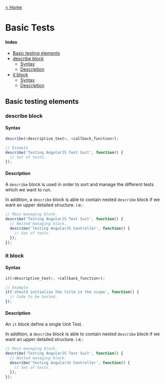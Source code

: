 [< Home](../README.md)

# Basic Tests

#### Index

* [Basic testing elements](#bte)
* [describe block](#bte-describe)
  * [Syntax](#bte-describe-syntax)
  * [Description](#bte-describe-description)
* [it block](#bte-it)
  * [Syntax](#bte-it-syntax)
  * [Description](#bte-it-description)

<a name="bte"></a>
## Basic testing elements

<a name="bte-describe"></a>
### describe block

<a name="bte-describe-syntax"></a>
#### Syntax
```js
describe(<descriptive_text>, <callback_function>);

// Example
describe('Testing AngularJS Test Suit', function() {
  // Set of tests.
});
```

<a name="bte-describe-description"></a>
#### Description
A `describe` block is used in order to sort and manage the different tests which we want
to run.

In addition, a `describe` block is able to contain nested `describe` block if we want
an upper detailed structure. i.e.:
```js
// Main managing block.
describe('Testing AngularJS Test Suit', function() {
  // Nested managing block.
  describe('Testing AngularJS Controller', function() {
    // Set of tests.
  });
});
```

<a name="bte-it"></a>
### it block
<a name="bte-it-syntax"></a>
#### Syntax
```js
it(<descriptive_text>, <callback_function>);

// Example
it('should initialize the title in the scope', function() {
  // Code to be tested.
});
```
<a name="bte-it-description"></a>
#### Description
An `it` block define a single Unit Test.

In addition, a `describe` block is able to contain nested `describe` block if we want
an upper detailed structure. i.e.:
```js
// Main managing block.
describe('Testing AngularJS Test Suit', function() {
  // Nested managing block.
  describe('Testing AngularJS Controller', function() {
    // Set of tests.
  });
});
```
